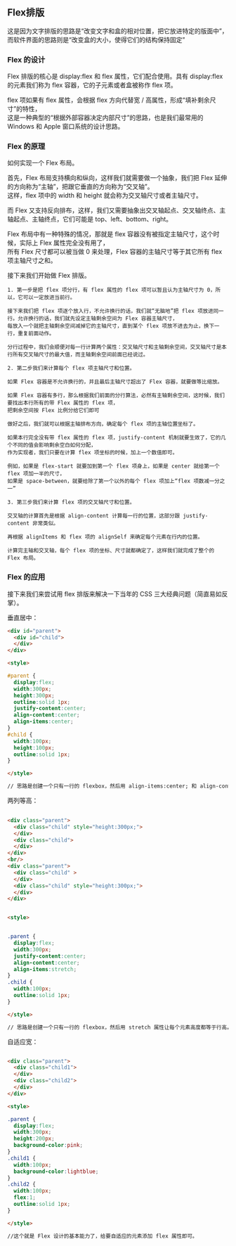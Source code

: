 ## Flex排版

这是因为文字排版的思路是“改变文字和盒的相对位置，把它放进特定的版面中”，而软件界面的思路则是“改变盒的大小，使得它们的结构保持固定”

### Flex 的设计

Flex 排版的核心是 display:flex 和 flex 属性，它们配合使用。具有 display:flex 的元素我们称为 flex 容器，它的子元素或者盒被称作 flex 项。

flex 项如果有 flex 属性，会根据 flex 方向代替宽 / 高属性，形成“填补剩余尺寸”的特性，  
这是一种典型的“根据外部容器决定内部尺寸”的思路，也是我们最常用的 Windows 和 Apple 窗口系统的设计思路。  

### Flex 的原理

如何实现一个 Flex 布局。

首先，Flex 布局支持横向和纵向，这样我们就需要做一个抽象，我们把 Flex 延伸的方向称为“主轴”，把跟它垂直的方向称为“交叉轴”。  
这样，flex 项中的 width 和 height 就会称为交叉轴尺寸或者主轴尺寸。  

而 Flex 又支持反向排布，这样，我们又需要抽象出交叉轴起点、交叉轴终点、主轴起点、主轴终点，它们可能是 top、left、bottom、right。

Flex 布局中有一种特殊的情况，那就是 flex 容器没有被指定主轴尺寸，这个时候，实际上 Flex 属性完全没有用了，  
所有 Flex 尺寸都可以被当做 0 来处理，Flex 容器的主轴尺寸等于其它所有 flex 项主轴尺寸之和。  


接下来我们开始做 Flex 排版。

```
1. 第一步是把 flex 项分行，有 flex 属性的 flex 项可以暂且认为主轴尺寸为 0，所以，它可以一定放进当前行。

接下来我们把 flex 项逐个放入行，不允许换行的话，我们就“无脑地”把 flex 项放进同一行。允许换行的话，我们就先设定主轴剩余空间为 Flex 容器主轴尺寸，
每放入一个就把主轴剩余空间减掉它的主轴尺寸，直到某个 flex 项放不进去为止，换下一行，重复前面动作。

分行过程中，我们会顺便对每一行计算两个属性：交叉轴尺寸和主轴剩余空间，交叉轴尺寸是本行所有交叉轴尺寸的最大值，而主轴剩余空间前面已经说过。

2. 第二步我们来计算每个 flex 项主轴尺寸和位置。

如果 Flex 容器是不允许换行的，并且最后主轴尺寸超出了 Flex 容器，就要做等比缩放。

如果 Flex 容器有多行，那么根据我们前面的分行算法，必然有主轴剩余空间，这时候，我们要找出本行所有的带 Flex 属性的 flex 项，
把剩余空间按 Flex 比例分给它们即可

做好之后，我们就可以根据主轴排布方向，确定每个 flex 项的主轴位置坐标了。

如果本行完全没有带 flex 属性的 flex 项，justify-content 机制就要生效了，它的几个不同的值会影响剩余空白如何分配，  
作为实现者，我们只要在计算 flex 项坐标的时候，加上一个数值即可。

例如，如果是 flex-start 就要加到第一个 flex 项身上，如果是 center 就给第一个 flex 项加一半的尺寸，  
如果是 space-between，就要给除了第一个以外的每个 flex 项加上“flex 项数减一分之一”  

3. 第三步我们来计算 flex 项的交叉轴尺寸和位置。

交叉轴的计算首先是根据 align-content 计算每一行的位置，这部分跟 justify-content 非常类似。

再根据 alignItems 和 flex 项的 alignSelf 来确定每个元素在行内的位置。

计算完主轴和交叉轴，每个 flex 项的坐标、尺寸就都确定了，这样我们就完成了整个的 Flex 布局。

```

### Flex 的应用

接下来我们来尝试用 flex 排版来解决一下当年的 CSS 三大经典问题（简直易如反掌）。


垂直居中：
```html
<div id="parent">
  <div id="child">
  </div>
</div>

<style>

#parent {
  display:flex;
  width:300px;
  height:300px;
  outline:solid 1px;
  justify-content:center;
  align-content:center;
  align-items:center;
}
#child {
  width:100px;
  height:100px;
  outline:solid 1px;
}

</style>

// 思路是创建一个只有一行的 flexbox，然后用 align-items:center; 和 align-content:center; 来保证行位于容器中，元素位于行中。

```


两列等高：
```html
  
<div class="parent">
  <div class="child" style="height:300px;">
  </div>
  <div class="child">
  </div>
</div>
<br/>
<div class="parent">
  <div class="child" >
  </div>
  <div class="child" style="height:300px;">
  </div>
</div>


<style>


.parent {
  display:flex;
  width:300px;
  justify-content:center;
  align-content:center;
  align-items:stretch;
}
.child {
  width:100px;
  outline:solid 1px;
}

</style>

// 思路是创建一个只有一行的 flexbox，然后用 stretch 属性让每个元素高度都等于行高。
```

自适应宽：

```html

<div class="parent">
  <div class="child1">
  </div>
  <div class="child2">
  </div>
</div>

<style>

.parent {
  display:flex;
  width:300px;
  height:200px;
  background-color:pink;
}
.child1 {
  width:100px;
  background-color:lightblue;
}
.child2 {
  width:100px;
  flex:1;
  outline:solid 1px;
}

</style>

//这个就是 Flex 设计的基本能力了，给要自适应的元素添加 flex 属性即可。

```



